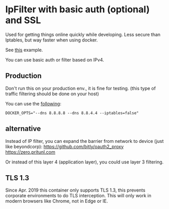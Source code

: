 # IpFilter with basic auth (optional) and SSL

Used for getting things online quickly while developing.
Less secure than Iptables, but way faster when using docker.

See [this](https://github.com/svlentink/dockerfiles/blob/master/svlentink/ipfilter/docker-compose.yml) example.

You can use basic auth or filter based on IPv4.


## Production

Don't run this on your production env., it is fine for testing.
(this type of traffic filtering should be done on your host)

You can use the
[following](http://blog.viktorpetersson.com/post/101707677489/the-dangers-of-ufw-docker):
```shell
DOCKER_OPTS="--dns 8.8.8.8 --dns 8.8.4.4 --iptables=false"
```

## alternative

Instead of IP filter, you can expand the barrier from network to device (just like beyondcorp):
https://github.com/bitly/oauth2_proxy
https://zero.pritunl.com

Or instead of this layer 4 (application layer),
you could use layer 3 filtering.

## TLS 1.3

Since Apr. 2019 this container only supports TLS 1.3,
this prevents corporate environments to do TLS interception.
This will only work in modern browsers like Chrome,
not in Edge or IE.
